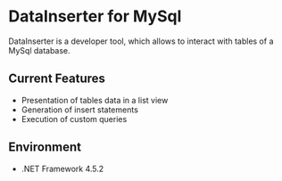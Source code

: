 # DataInserter for MySql

DataInserter is a developer tool, which allows to interact with tables of a MySql database.

## Current Features

- Presentation of tables data in a list view
- Generation of insert statements
- Execution of custom queries

## Environment
- .NET Framework 4.5.2
